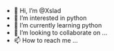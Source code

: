 - 👋 Hi, I’m @Xslad
- 👀 I’m interested in python
- 🌱 I’m currently learning python
- 💞️ I’m looking to collaborate on ...
- 📫 How to reach me ...

<!---
Xslad/Xslad is a ✨ special ✨ repository because its `README.md` (this file) appears on your GitHub profile.
You can click the Preview link to take a look at your changes.
--->
